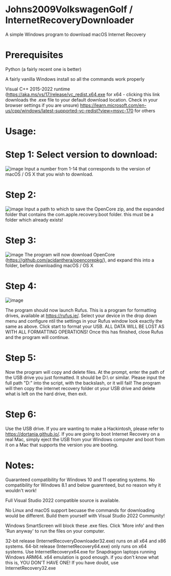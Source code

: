 # Johns2009VolkswagenGolf / InternetRecoveryDownloader
A simple Windows program to download macOS Internet Recovery

# Prerequisites
Python (a fairly recent one is better) 

A fairly vanilla Windows install so all the commands work properly

Visual C++ 2015-2022 runtime (https://aka.ms/vs/17/release/vc_redist.x64.exe for x64 - clicking this link downloads the .exe file to your default download location. Check in your browser settings if you are unsure) https://learn.microsoft.com/en-us/cpp/windows/latest-supported-vc-redist?view=msvc-170 for others

# Usage:
# Step 1: Select version to download:
![image](https://github.com/user-attachments/assets/95df0399-ae94-49a9-9382-9989ab6e9e5a)
Input a number from 1-14 that corresponds to the version of macOS / OS X that you wish to download.

# Step 2: 
![image](https://github.com/user-attachments/assets/80c7a029-182f-42db-b933-c92f91308465)
Input a path to which to save the OpenCore zip, and the expanded folder that contains the com.apple.recovery.boot folder. this must be a folder which already exists!

# Step 3:
![image](https://github.com/user-attachments/assets/e7a72293-3370-4bb9-b789-4f68bb16e44a)
The program will now download OpenCore (https://github.com/acidanthera/opencorepkg/), and expand this into a folder, before downloading macOS / OS X

# Step 4:
![image](https://github.com/user-attachments/assets/b52a2cc0-3d12-4b28-a230-478755016019)

The program should now launch Rufus. This is a program for formatting drives, available at https://rufus.ie/. 
Select your device in the drop down menu and configure ntil the settings in your Rufus window look exactly the same as above. 
Click start to format your USB. ALL DATA WILL BE LOST AS WITH ALL FORMATTING OPERATIONS! 
Once this has finished, close Rufus and the program will continue. 

# Step 5:

Now the program will copy and delete files. 
At the prompt, enter the path of the USB drive you just formatted. It should be D:\ or similar. Please input the full path "D:\" into the script, with the backslash, or it will fail! The program will then copy the internet recovery folder ot your USB drive and delete what is left on the hard drive, then exit.

# Step 6:
Use the USB drive. If you are wanting to make a Hackintosh, please refer to https://dortania.github.io/. If you are going to boot Internet Recovery on a real Mac, simply eject the USB from your Windows computer and boot from it on a Mac that supports the version you are booting.

# Notes:

Guaranteed compatibility for Windows 10 and 11 operating systems. No compatibility for Windows 8.1 and below guarenteed, but no reason why it wouldn't work!

Full Visual Studio 2022 compatible source is available.

No Linux and macOS support becuase the commands for downloading would be different. Build them yourself with Visual Studio 2022 Community!

Windows SmartScreen will block these .exe files. Click 'More info' and then 'Run anyway' to run the files on your computer.

32-bit release (InternetRecoveryDownloader32.exe) runs on all x64 and x86 systems. 64-bit release (InternetRecovery64.exe) only runs on x64 systems. Use InternetRecoveryx64.exe for Snapdragon laptops running Windows ARM64. x64 emulation is good enough. if you don't know what this is, YOU DON'T HAVE ONE! If you have doubt, use InternetRecovery32.exe
